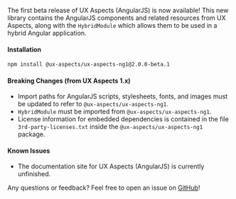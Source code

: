 The first beta release of UX Aspects (AngularJS) is now available! This new library contains the AngularJS components and related resources from UX Aspects, along with the `HybridModule` which allows them to be used in a hybrid Angular application.

#### Installation
````bash
npm install @ux-aspects/ux-aspects-ng1@2.0.0-beta.1
````

#### Breaking Changes (from UX Aspects 1.x)
* Import paths for AngularJS scripts, stylesheets, fonts, and images must be updated to refer to `@ux-aspects/ux-aspects-ng1`.
* `HybridModule` must be imported from `@ux-aspects/ux-aspects-ng1`.
* License information for embedded dependencies is contained in the file `3rd-party-licenses.txt` inside the `@ux-aspects/ux-aspects-ng1` package.

#### Known Issues
* The documentation site for UX Aspects (AngularJS) is currently unfinished.

Any questions or feedback? Feel free to open an issue on [GitHub](https://github.com/UXAspects/UXAspects-ng1/issues)!
